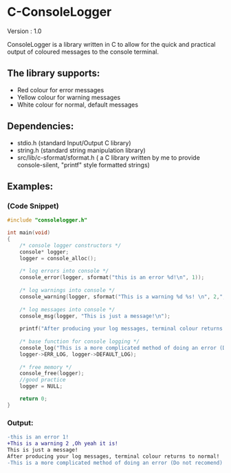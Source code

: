 # C-ConsoleLogger

Version : 1.0

ConsoleLogger is a library written in C to allow for the quick and practical output of coloured messages to the console terminal.

## The library supports:
- Red colour for error messages
- Yellow colour for warning messages
- White colour for normal, default messages
  
## Dependencies:
- stdio.h (standard Input/Output C library)
- string.h (standard string manipulation library)
- src/lib/c-sformat/sformat.h ( a C library written by me to provide console-silent, "printf" style formatted strings)

## Examples:
### (Code Snippet)
```C
#include "consolelogger.h"

int main(void)
{
    /* console logger constructors */
    console* logger;
    logger = console_alloc();
    
    /* log errors into console */
    console_error(logger, sformat("this is an error %d!\n", 1));
    
    /* log warnings into console */
    console_warning(logger, sformat("This is a warning %d %s! \n", 2,",Oh yeah it is"));
    
    /* log messages into console */
    console_msg(logger, "This is just a message!\n");
    
    printf("After producing your log messages, terminal colour returns to normal!\n");
    
    /* base function for console logging */
    console_log("This is a more complicated method of doing an error (Do not recomend)!\n", 
    logger->ERR_LOG, logger->DEFAULT_LOG);
    
    /* free memory */
    console_free(logger);
    //good practice
    logger = NULL;

    return 0;
}
```

### Output:
```diff
-this is an error 1!
+This is a warning 2 ,Oh yeah it is! 
This is just a message!
After producing your log messages, terminal colour returns to normal!
-This is a more complicated method of doing an error (Do not recomend)!
```